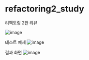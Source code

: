 # refactoring2_study
리팩토링 2판 리뷰

![image](https://user-images.githubusercontent.com/52990629/120758026-4de56e00-c54c-11eb-9c46-e4db067abf0e.png)


테스트 예제
![image](https://user-images.githubusercontent.com/52990629/120757954-327a6300-c54c-11eb-8a8f-670e04a522e4.png)

결과 화면 
![image](https://user-images.githubusercontent.com/52990629/120757898-1aa2df00-c54c-11eb-92eb-e27459af7c02.png)

